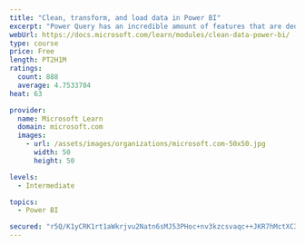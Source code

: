 ```yaml
---
title: "Clean, transform, and load data in Power BI"
excerpt: "Power Query has an incredible amount of features that are dedicated to helping you clean and prepare your data for analysis. You will learn how to simplify a complicated model, change data types, rename objects, and pivot data. You will also learn how to profile columns so that you know which columns have the valuable data that you’re seeking for deeper analytics."
webUrl: https://docs.microsoft.com/learn/modules/clean-data-power-bi/
type: course
price: Free
length: PT2H1M
ratings:
  count: 888
  average: 4.7533784
heat: 63

provider:
  name: Microsoft Learn
  domain: microsoft.com
  images:
    - url: /assets/images/organizations/microsoft.com-50x50.jpg
      width: 50
      height: 50

levels:
  - Intermediate

topics:
  - Power BI

secured: "r5Q/K1yCRK1rt1aWkrjvu2Natn6sMJ53PHoc+nv3kzcsvaqc++JKR7hMctXC30vceq221z36gR2VzMPBEjvxu3pD0uhB+lxIOdSXqkDUnSJK67YTFO6LMR201wLAHYlTlA5d5pIBDXWLzfLziN4GkbIx9yBp/a0HReMG7v/vN/DiiW0TJod+9+4r9mwC5YqJfwlkRq4hG1vo2m5cW83nD4qmrOdBXBrvo1GimdVtDFb2ftYxICwfNllb36vhMPVz6jLJb6NWhTVcEYzYu1UF52xFWi9jhW5jnV6TFL9aA8/MB/yjb3zysWkU4mzAVesHOq3UmOYio9A9bqI58gDXQckWW6O6vlA7hckoPBntTCEUw6vHNerAiTOvP8EGWH0d5BhwYAK1HPjEjIhrjmePZMzKkTpyWQ9IKsx+Juski6g=;4HWR12VgngCCscU5OTwULQ=="
---
```


